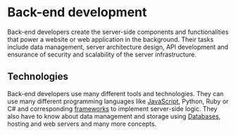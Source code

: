 # Back-end development

Back-end developers create the server-side components and functionalities that power a website or web application in the background. Their tasks include data management, server architecture design, API development and ensurance of security and scalability of the server infrastructure.

## Technologies

Back-end developers use many different tools and technologies. They can use many different programming languages like [JavaScript](JavaScript.md), Python, Ruby or C# and corresponding [frameworks](Frameworks.md) to implement server-side logic. They also have to know about data management and storage using [Databases](Databases.md), hosting and web servers and many more concepts.